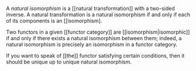 A _natural isomorphism_ is a [[natural transformation]] with a two-sided inverse.  A natural transformation is a natural isomorphism if and only if each of its components is an [[isomorphism].

Two functors in a given [[functor category]] are [[isomorphism|isomorphic]] if and only if there exists a natural isomorphism between them; indeed, a natural isomorphism is precisely an isomorphism in a functor category.

If you want to speak of [[the]] functor satisfying certain conditions, then it should be unique up to unique natural isomorphism.
